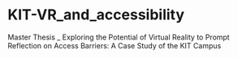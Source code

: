 # KIT-VR_and_accessibility
Master Thesis _ Exploring the Potential of Virtual Reality to Prompt Reflection on Access Barriers: A Case Study of the KIT Campus
